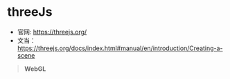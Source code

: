 # threeJs

- 官网: https://threejs.org/
- 文当： https://threejs.org/docs/index.html#manual/en/introduction/Creating-a-scene



> **WebGL**



